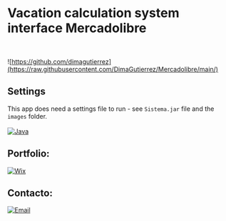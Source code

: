 # Vacation calculation system interface Mercadolibre
</br>

![https://github.com/dimagutierrez](https://raw.githubusercontent.com/DimaGutierrez/Mercadolibre/main/)
</br>
## Settings
This app does need a settings file to run - see `Sistema.jar` file and the `images` folder.
</br></br>
[![Java](https://img.shields.io/badge/Java-007396?style=for-the-badge&logo=github&logoColor=white&labelColor=101010)]()

## Portfolio:
[![Wix](https://img.shields.io/badge/wix🔥🔥🔥-DIMA>>JOBBOX-FA7343?style=for-the-badge&logo=Wix&logoColor=white&labelColor=101010)](https://diegosurf.wixsite.com/diegorgutierrez)

## Contacto:
[![Email](https://img.shields.io/badge/diegorgutierrez@live.com.ar-email_personal-FA7343?style=for-the-badge&logo=github&logoColor=white&labelColor=101010)](mailto:diegorgutierrez@live.com.ar)
</br>
